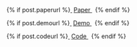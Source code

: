 {% if post.paperurl %}<a href="{{ post.paperurl }}" style="margin-right: .5em;">
  <i class="fas fa-fw fa-file-pdf" style="margin-right: 0.25em"></i>Paper
</a>{% endif %}

{% if post.demourl %}<a href="{{ post.demourl }}" style="margin-right: .5em;">
  <i class="fas fa-fw fa-code" style="margin-right: 0.25em"></i>Demo
</a>{% endif %}

{% if post.codeurl %}<a href="{{ post.codeurl }}" style="margin-right: .5em;">
  <i class="fas fa-fw fa-code" style="margin-right: 0.25em"></i>Code
</a>{% endif %}
